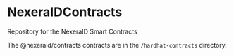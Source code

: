 # NexeraIDContracts

Repository for the NexeraID Smart Contracts

The @nexeraid/contracts contracts are in the `/hardhat-contracts` directory.
